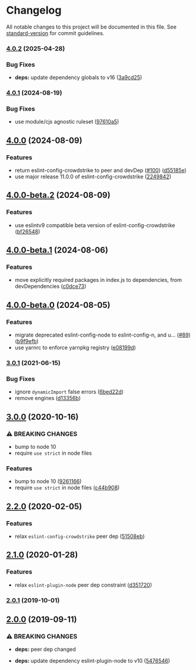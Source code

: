 # Changelog

All notable changes to this project will be documented in this file. See [standard-version](https://github.com/conventional-changelog/standard-version) for commit guidelines.

### [4.0.2](https://github.com/CrowdStrike/eslint-config-crowdstrike-node/compare/v4.0.1...v4.0.2) (2025-04-28)


### Bug Fixes

* **deps:** update dependency globals to v16 ([3a9cd25](https://github.com/CrowdStrike/eslint-config-crowdstrike-node/commit/3a9cd25328f0f8ae0ed0902cb6b1077eb5170727))

### [4.0.1](https://github.com/CrowdStrike/eslint-config-crowdstrike-node/compare/v4.0.0...v4.0.1) (2024-08-19)


### Bug Fixes

* use module/cjs agnostic ruleset ([97610a5](https://github.com/CrowdStrike/eslint-config-crowdstrike-node/commit/97610a51bda79560d8bcd927e7776b455b54d5d5))

## [4.0.0](https://github.com/CrowdStrike/eslint-config-crowdstrike-node/compare/v4.0.0-beta.2...v4.0.0) (2024-08-09)


### Features

* return eslint-config-crowdstrike to peer and devDep ([#100](https://github.com/CrowdStrike/eslint-config-crowdstrike-node/issues/100)) ([d55185e](https://github.com/CrowdStrike/eslint-config-crowdstrike-node/commit/d55185ed954aa0d01c1d7b726003ddde3fa4f492))
* use major release 11.0.0 of eslint-config-crowdstrike ([2249842](https://github.com/CrowdStrike/eslint-config-crowdstrike-node/commit/22498426f238eb92ba700fc634f8269a31fb28ab))

## [4.0.0-beta.2](https://github.com/CrowdStrike/eslint-config-crowdstrike-node/compare/v4.0.0-beta.1...v4.0.0-beta.2) (2024-08-09)


### Features

* use eslintv9 compatible beta version of eslint-config-crowdstrike ([bf26548](https://github.com/CrowdStrike/eslint-config-crowdstrike-node/commit/bf26548a1f07b2ad037bd347186c0f1c6538125f))

## [4.0.0-beta.1](https://github.com/CrowdStrike/eslint-config-crowdstrike-node/compare/v4.0.0-beta.0...v4.0.0-beta.1) (2024-08-06)


### Features

* move explicitly required packages in index.js to dependencies, from devDependencies ([c0dce73](https://github.com/CrowdStrike/eslint-config-crowdstrike-node/commit/c0dce73e46203e09e36212e57c5df298e078a467))

## [4.0.0-beta.0](https://github.com/CrowdStrike/eslint-config-crowdstrike-node/compare/v3.0.1...v4.0.0-beta.0) (2024-08-05)


### Features

* migrate deprecated eslint-config-node to eslint-config-n, and u… ([#89](https://github.com/CrowdStrike/eslint-config-crowdstrike-node/issues/89)) ([b9f9efb](https://github.com/CrowdStrike/eslint-config-crowdstrike-node/commit/b9f9efbb58716c3bef14d6290867caa31254caba))
* use yarnrc to enforce yarnpkg registry ([e08199d](https://github.com/CrowdStrike/eslint-config-crowdstrike-node/commit/e08199df33b13e4cf8927405b9be5d9c0f718cad))

### [3.0.1](https://github.com/CrowdStrike/eslint-config-crowdstrike-node/compare/v3.0.0...v3.0.1) (2021-06-15)


### Bug Fixes

* ignore `dynamicImport` false errors ([6bed22d](https://github.com/CrowdStrike/eslint-config-crowdstrike-node/commit/6bed22d0c0452808374fa0dc69d3659a14b48e32))
* remove engines ([d13356b](https://github.com/CrowdStrike/eslint-config-crowdstrike-node/commit/d13356b7fec89e47f92127d8d3f89547a22600c1))

## [3.0.0](https://github.com/CrowdStrike/eslint-config-crowdstrike-node/compare/v2.2.0...v3.0.0) (2020-10-16)


### ⚠ BREAKING CHANGES

* bump to node 10
* require `use strict` in node files

### Features

* bump to node 10 ([9261166](https://github.com/CrowdStrike/eslint-config-crowdstrike-node/commit/9261166b7ff15b0f6077c806f856f85c5e5c583e))
* require `use strict` in node files ([c44b908](https://github.com/CrowdStrike/eslint-config-crowdstrike-node/commit/c44b908381ecd9186b53f640235850803fca9c6a))

## [2.2.0](https://github.com/CrowdStrike/eslint-config-crowdstrike-node/compare/v2.1.0...v2.2.0) (2020-02-05)


### Features

* relax `eslint-config-crowdstrike` peer dep ([51508eb](https://github.com/CrowdStrike/eslint-config-crowdstrike-node/commit/51508eb7b7fc8e90be908b3242feb7402785cae4))

## [2.1.0](https://github.com/CrowdStrike/eslint-config-crowdstrike-node/compare/v2.0.1...v2.1.0) (2020-01-28)


### Features

* relax `eslint-plugin-node` peer dep constraint ([d351720](https://github.com/CrowdStrike/eslint-config-crowdstrike-node/commit/d351720e3ea2a65c3f7ed522581ffa3f008c7fb0))

### [2.0.1](https://github.com/CrowdStrike/eslint-config-crowdstrike-node/compare/v2.0.0...v2.0.1) (2019-10-01)

## [2.0.0](https://github.com/CrowdStrike/eslint-config-crowdstrike-node/compare/v1.0.0...v2.0.0) (2019-09-11)


### ⚠ BREAKING CHANGES

* **deps:** peer dep changed

* **deps:** update dependency eslint-plugin-node to v10 ([5476546](https://github.com/CrowdStrike/eslint-config-crowdstrike-node/commit/5476546))
